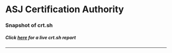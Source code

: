 # ASJ Certification Authority
### Snapshot of crt.sh
##### Click [here](https://crt.sh/?q=8E6B09A023A1C80F3D038470FFC2EE1D61220767C0FA945FC16C3752DD4F44AC) for a live crt.sh report

---
